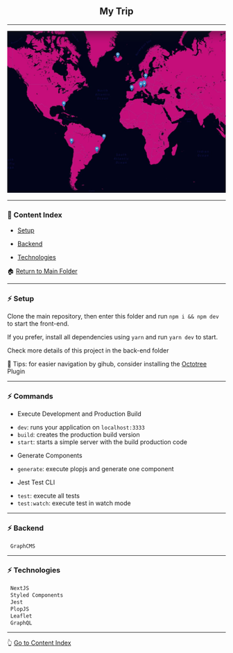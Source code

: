 <h2 align="center">My Trip</h2>

---

![Image](https://github.com/lipex360x/mytrip/blob/master/assets/screen.jpg)

---

### :bookmark_tabs: Content Index

- [Setup](#zap-setup)

- [Backend](#zap-backend)

- [Technologies](#zap-technologies)

:house: [Return to Main Folder](https://github.com/lipex360x/mytrip)

---

### :zap: Setup

Clone the main repository, then enter this folder and run `npm i && npm dev` to start the front-end.

If you prefer, install all dependencies using `yarn` and run `yarn dev` to start.

Check more details of this project in the back-end folder

📌 Tips: for easier navigation by gihub, consider installing the [Octotree](https://chrome.google.com/webstore/detail/octotree-github-code-tree/bkhaagjahfmjljalopjnoealnfndnagc) Plugin

---

### :zap: Commands

* Execute Development and Production Build

- `dev`: runs your application on `localhost:3333`
- `build`: creates the production build version
- `start`: starts a simple server with the build production code

* Generate Components

- `generate`: execute plopjs and generate one component

* Jest Test CLI

- `test`: execute all tests
- `test:watch`: execute test in watch mode

---

### :zap: Backend
```
 GraphCMS
```

---

### :zap: Technologies

```
 NextJS
 Styled Components
 Jest
 PlopJS
 Leaflet
 GraphQL
```

---

:point_up_2: [Go to Content Index](#bookmark_tabs-content-index)
